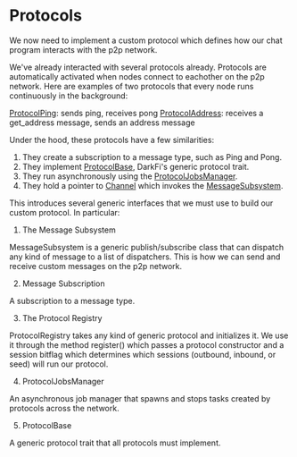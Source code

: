 # Protocols

We now need to implement a custom protocol which defines how our chat
program interacts with the p2p network.

We've already interacted with several protocols already. Protocols
are automatically activated when nodes connect to eachother on the
p2p network. Here are examples of two protocols that every node runs
continuously in the background:

[ProtocolPing](../../../src/net/protocol/protocol_ping.rs): sends ping,
receives pong
[ProtocolAddress](../../../src/net/protocol/protocol_address.rs): receives
a get_address message, sends an address message

Under the hood, these protocols have a few similarities:

1. They create a subscription to a message type, such as Ping and Pong.
2. They implement [ProtocolBase](../../../src/net/protocol/protocol_base.rs),
DarkFi's generic protocol trait.
3. They run asynchronously using the
[ProtocolJobsManager](../../../src/net/protocol/protocol_jobs_manager.rs).
4. They hold a pointer to [Channel](../../../src/net/channel.rs) which
invokes the [MessageSubsystem](../../../src/net/message_subscriber).

This introduces several generic interfaces that we must use to build
our custom protocol. In particular:

1. The Message Subsystem

MessageSubsystem is a generic publish/subscribe class that can
dispatch any kind of message to a list of dispatchers. This is how we
can send and receive custom messages on the p2p network.

2. Message Subscription

A subscription to a message type. 

3. The Protocol Registry 

ProtocolRegistry takes any kind of generic protocol and initializes it. We
use it through the method register() which passes a protocol constructor
and a session bitflag which determines which sessions (outbound, inbound,
or seed) will run our protocol.

4. ProtocolJobsManager

An asynchronous job manager that spawns and stops tasks created by
protocols across the network.

5. ProtocolBase

A generic protocol trait that all protocols must implement.

